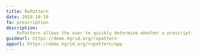 ```yaml
---
title: RxPattern
date: 2018-10-10
fa: prescription
description:
    RxPattern allows the user to quickly determine whether a prescription ordered in the hospital has a common, rare, or unprecedented "Sig"
guideurl: https://demo.kgrid.org/rxpattern
appurl: https://demo.kgrid.org/rxpattern/app
---
```

